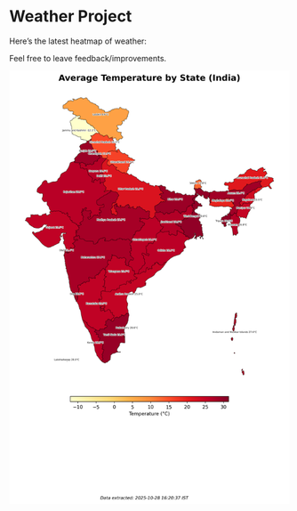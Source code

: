 # Weather Project

Here’s the latest heatmap of weather:

Feel free to leave feedback/improvements.

![India Heatmap](docs/assets/india_heatmap.png?v=009FFF)
